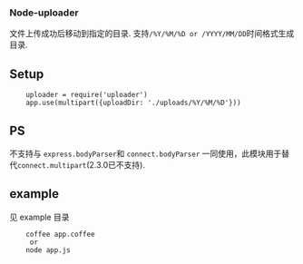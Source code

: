 ### Node-uploader
文件上传成功后移动到指定的目录.
支持`/%Y/%M/%D or /YYYY/MM/DD`时间格式生成目录.

## Setup
```
	uploader = require('uploader')	
	app.use(multipart({uploadDir: './uploads/%Y/%M/%D'}))
```

## PS
不支持与 `express.bodyParser`和 `connect.bodyParser` 一同使用，此模块用于替代`connect.multipart`(2.3.0已不支持).

## example
见 example 目录
```
	coffee app.coffee
	 or 
	node app.js
```
